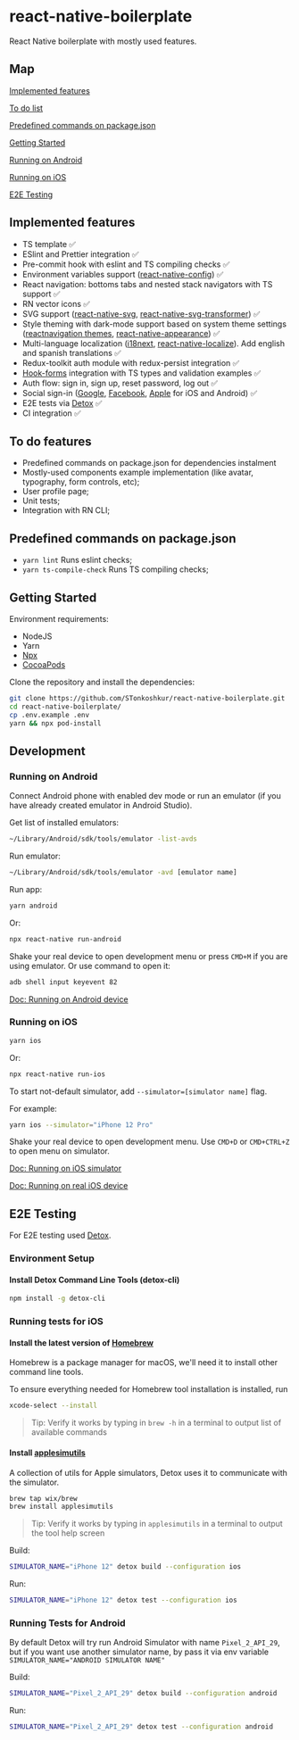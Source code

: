 # react-native-boilerplate

React Native boilerplate with mostly used features.

## Map

[Implemented features](#implemented-features)

[To do list](#to-do-features)

[Predefined commands on package.json](#predefined-commands-on-packagejson)

[Getting Started](#getting-started)

[Running on Android](#running-on-android)

[Running on iOS](#running-on-ios)

[E2E Testing](#e2e-testing)

## Implemented features

- TS template :white_check_mark:
- ESlint and Prettier integration :white_check_mark:
- Pre-commit hook with eslint and TS compiling checks :white_check_mark:
- Environment variables support ([react-native-config](https://github.com/luggit/react-native-config)) :white_check_mark:
- React navigation: bottoms tabs and nested stack navigators with TS support :white_check_mark:
- RN vector icons :white_check_mark:
- SVG support ([react-native-svg](https://github.com/react-native-svg/react-native-svg), [react-native-svg-transformer](https://github.com/kristerkari/react-native-svg-transformer)) :white_check_mark:
- Style theming with dark-mode support based on system theme settings ([reactnavigation themes](https://reactnavigation.org/docs/themes), [react-native-appearance](https://github.com/expo/react-native-appearance)) :white_check_mark:
- Multi-language localization ([i18next](https://www.i18next.com), [react-native-localize](https://github.com/zoontek/react-native-localize)). Add english and spanish translations :white_check_mark:
- Redux-toolkit auth module with redux-persist integration :white_check_mark:
- [Hook-forms](https://react-hook-form.com/) integration with TS types and validation examples :white_check_mark:
- Auth flow: sign in, sign up, reset password, log out :white_check_mark:
- Social sign-in ([Google](https://github.com/react-native-google-signin/google-signin), [Facebook](https://github.com/facebook/react-native-fbsdk), [Apple](https://github.com/invertase/react-native-apple-authentication) for iOS and Android) :white_check_mark:
- E2E tests via [Detox](https://github.com/wix/Detox) :white_check_mark:
- CI integration :white_check_mark:

## To do features

- Predefined commands on package.json for dependencies instalment
- Mostly-used components example implementation (like avatar, typography, form controls, etc);
- User profile page;
- Unit tests;
- Integration with RN CLI;

## Predefined commands on package.json

- `yarn lint` Runs eslint checks;
- `yarn ts-compile-check` Runs TS compiling checks;

## Getting Started

Environment requirements:

- NodeJS
- Yarn
- [Npx](https://nodejs.dev/learn/the-npx-nodejs-package-runner)
- [CocoaPods](https://cocoapods.org/)

Clone the repository and install the dependencies:

```bash
git clone https://github.com/STonkoshkur/react-native-boilerplate.git
cd react-native-boilerplate/
cp .env.example .env
yarn && npx pod-install
```

## Development

### Running on Android

Connect Android phone with enabled dev mode or run an emulator (if you have already created emulator in Android Studio).

Get list of installed emulators:

```bash
~/Library/Android/sdk/tools/emulator -list-avds
```

Run emulator:

```bash
~/Library/Android/sdk/tools/emulator -avd [emulator name]
```

Run app:

```bash
yarn android
```

Or:

```bash
npx react-native run-android
```

Shake your real device to open development menu or press `CMD+M` if you are using emulator. Or use command to open it:

```bash
adb shell input keyevent 82
```

[Doc: Running on Android device](https://reactnative.dev/docs/running-on-device#1-enable-debugging-over-usb)

### Running on iOS

```bash
yarn ios
```

Or:

```bash
npx react-native run-ios
```

To start not-default simulator, add `--simulator=[simulator name]` flag.

For example:

```bash
yarn ios --simulator="iPhone 12 Pro"
```

Shake your real device to open development menu. Use `CMD+D` or `CMD+CTRL+Z` to open menu on simulator.

[Doc: Running on iOS simulator](https://reactnative.dev/docs/running-on-simulator-ios)

[Doc: Running on real iOS device](https://reactnative.dev/docs/running-on-device#1-plug-in-your-device-via-usb)

## E2E Testing

For E2E testing used [Detox](https://github.com/wix/Detox).

### Environment Setup

#### Install Detox Command Line Tools (detox-cli)

```sh
npm install -g detox-cli
```

### Running tests for iOS

#### Install the latest version of [Homebrew](http://brew.sh)

Homebrew is a package manager for macOS, we'll need it to install other command line tools.

To ensure everything needed for Homebrew tool installation is installed, run

```sh
xcode-select --install
```

> Tip: Verify it works by typing in `brew -h` in a terminal to output list of available commands

#### Install [applesimutils](https://github.com/wix/AppleSimulatorUtils)

A collection of utils for Apple simulators, Detox uses it to communicate with the simulator.

```sh
brew tap wix/brew
brew install applesimutils
```

> Tip: Verify it works by typing in `applesimutils` in a terminal to output the tool help screen

Build:

```bash
SIMULATOR_NAME="iPhone 12" detox build --configuration ios
```

Run:

```bash
SIMULATOR_NAME="iPhone 12" detox test --configuration ios
```

### Running Tests for Android

By default Detox will try run Android Simulator with name `Pixel_2_API_29`, but if you want use another simulator name, by pass it via env variable `SIMULATOR_NAME="ANDROID SIMULATOR NAME"`

Build:

```bash
SIMULATOR_NAME="Pixel_2_API_29" detox build --configuration android
```

Run:

```bash
SIMULATOR_NAME="Pixel_2_API_29" detox test --configuration android
```
